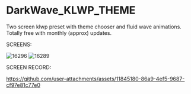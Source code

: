 # DarkWave_KLWP_THEME

   Two screen klwp preset with theme chooser and fluid wave animations. Totally free with monthly (approx) updates.

SCREENS:

![16296](https://github.com/user-attachments/assets/ae111594-e31a-46ef-9997-6adb68249dc9)
![16289](https://github.com/user-attachments/assets/6601f876-6256-4e9d-b7ad-2e80e983c566)

SCREEN RECORD:



https://github.com/user-attachments/assets/11845180-86a9-4ef5-9687-cf97e81c77e0

